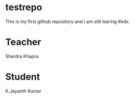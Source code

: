# testrepo
 This is my first github repository and i am still learing #edx.

# Teacher 
  Shardra Khapra
# Student
  K.Jayanth Kumar